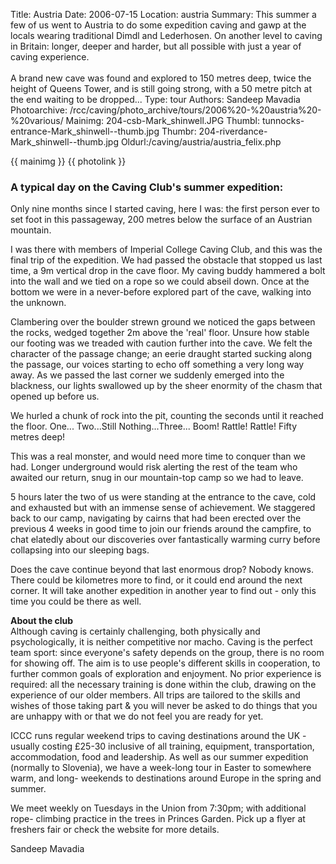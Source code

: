 Title: Austria
Date: 2006-07-15
Location: austria
Summary: This summer a few of us went to Austria to do some expedition caving and gawp at the locals wearing traditional Dimdl and Lederhosen. On another level to caving in Britain: longer, deeper and harder, but all possible with just a year of caving experience.<br><br>A brand new cave was found and explored to 150 metres deep, twice the height of Queens Tower, and is still going strong, with a 50 metre pitch at the end waiting to be dropped...
Type: tour
Authors: Sandeep Mavadia
Photoarchive: /rcc/caving/photo_archive/tours/2006%20-%20austria%20-%20various/
Mainimg: 204-csb-Mark_shinwell.JPG
Thumbl: tunnocks-entrance-Mark_shinwell--thumb.jpg
Thumbr: 204-riverdance-Mark_shinwell--thumb.jpg
Oldurl:/caving/austria/austria_felix.php

{{ mainimg }}
{{ photolink }}

### A typical day on the Caving Club's summer expedition:

Only nine months since I started caving, here I was: the first person ever to
set foot in this passageway, 200 metres below the surface of an Austrian
mountain.  
  
I was there with members of Imperial College Caving Club, and this was the
final trip of the expedition. We had passed the obstacle that stopped us last
time, a 9m vertical drop in the cave floor. My caving buddy hammered a bolt
into the wall and we tied on a rope so we could abseil down. Once at the
bottom we were in a never-before explored part of the cave, walking into the
unknown.  
  
Clambering over the boulder strewn ground we noticed the gaps between the
rocks, wedged together 2m above the 'real' floor. Unsure how stable our
footing was we treaded with caution further into the cave. We felt the
character of the passage change; an eerie draught started sucking along the
passage, our voices starting to echo off something a very long way away. As we
passed the last corner we suddenly emerged into the blackness, our lights
swallowed up by the sheer enormity of the chasm that opened up before us.  
  
We hurled a chunk of rock into the pit, counting the seconds until it reached
the floor. One... Two...Still Nothing...Three... Boom! Rattle! Rattle! Fifty
metres deep!  
  
This was a real monster, and would need more time to conquer than we had.
Longer underground would risk alerting the rest of the team who awaited our
return, snug in our mountain-top camp so we had to leave.  
  
5 hours later the two of us were standing at the entrance to the cave, cold
and exhausted but with an immense sense of achievement. We staggered back to
our camp, navigating by cairns that had been erected over the previous 4 weeks
in good time to join our friends around the campfire, to chat elatedly about
our discoveries over fantastically warming curry before collapsing into our
sleeping bags.  
  
Does the cave continue beyond that last enormous drop? Nobody knows. There
could be kilometres more to find, or it could end around the next corner. It
will take another expedition in another year to find out - only this time you
could be there as well.  
  
**About the club**   
Although caving is certainly challenging, both physically and psychologically,
it is neither competitive nor macho. Caving is the perfect team sport: since
everyone's safety depends on the group, there is no room for showing off. The
aim is to use people's different skills in cooperation, to further common
goals of exploration and enjoyment. No prior experience is required: all the
necessary training is done within the club, drawing on the experience of our
older members. All trips are tailored to the skills and wishes of those taking
part &amp; you will never be asked to do things that you are unhappy with or
that we do not feel you are ready for yet.  
  
ICCC runs regular weekend trips to caving destinations around the UK - usually
costing £25-30 inclusive of all training, equipment, transportation,
accommodation, food and leadership. As well as our summer expedition (normally
to Slovenia), we have a week-long tour in Easter to somewhere warm, and long-
weekends to destinations around Europe in the spring and summer.  
  
We meet weekly on Tuesdays in the Union from 7:30pm; with additional rope-
climbing practice in the trees in Princes Garden. Pick up a flyer at freshers
fair or check the website for more details.  
  
Sandeep Mavadia

